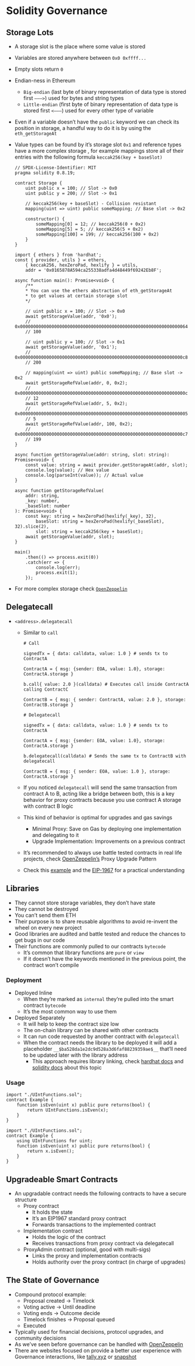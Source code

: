 # Solidity Governance

## Storage Lots

-   A storage slot is the place where some value is stored
-   Variables are stored anywhere between `0x0 0xffff...`
-   Empty slots return `0`
-   Endian-ness in Ethereum
    -   `Big-endian` (last byte of binary representation of data type is stored first `———>`) used for bytes and string types
    -   `Little-endian` (first byte of binary representation of data type is stored first `<———`) used for every other type of variable
-   Even if a variable doesn’t have the `public` keyword we can check its position in storage, a handful way to do it is by using the `eth_getStorageAt`
-   Value types can be found by it’s storage slot `0x1` and reference types have a more complex storage , for example mappings store all of their entries with the following formula `keccak256(key + baseSlot)`

    ```Solidity
    // SPDX-License-Identifier: MIT
    pragma solidity 0.8.19;

    contract Storage {
        uint public x = 100; // Slot -> 0x0
        uint public y = 200; // Slot -> 0x1

        // keccak256(key + baseSlot) - Collision resistant
        mapping(uint => uint) public someMapping; // Base slot -> 0x2

        constructor() {
            someMapping[0] = 12; // keccak256(0 + 0x2)
            someMapping[5] = 5; // keccak256(5 + 0x2)
            someMapping[100] = 199; // keccak256(100 + 0x2)
        }
    }
    ```

    ```TS
    import { ethers } from 'hardhat';
    const { provider, utils } = ethers,
        { keccak256, hexZeroPad, hexlify } = utils,
        addr = '0x0165878A594ca255338adfa4d48449f69242Eb8F';

    async function main(): Promise<void> {
        /**
        * You can use the ethers abstraction of eth_getStorageAt
        * to get values at certain storage slot
        */

        // uint public x = 100; // Slot -> 0x0
        await getStorageValue(addr, '0x0');
        // 0x0000000000000000000000000000000000000000000000000000000000000064
        // 100

        // uint public y = 100; // Slot -> 0x1
        await getStorageValue(addr, '0x1');
        // 0x00000000000000000000000000000000000000000000000000000000000000c8
        // 200

        // mapping(uint => uint) public someMapping; // Base slot -> 0x2
        await getStorageRefValue(addr, 0, 0x2);
        // 0x000000000000000000000000000000000000000000000000000000000000000c
        // 12
        await getStorageRefValue(addr, 5, 0x2);
        // 0x0000000000000000000000000000000000000000000000000000000000000005
        // 5
        await getStorageRefValue(addr, 100, 0x2);
        // 0x00000000000000000000000000000000000000000000000000000000000000c7
        // 199
    }

    async function getStorageValue(addr: string, slot: string): Promise<void> {
        const value: string = await provider.getStorageAt(addr, slot);
        console.log(value); // Hex value
        console.log(parseInt(value)); // Actual value
    }

    async function getStorageRefValue(
        addr: string,
        _key: number,
        _baseSlot: number
    ): Promise<void> {
        const key: string = hexZeroPad(hexlify(_key), 32),
            baseSlot: string = hexZeroPad(hexlify(_baseSlot), 32).slice(2),
            slot: string = keccak256(key + baseSlot);
        await getStorageValue(addr, slot);
    }

    main()
        .then(() => process.exit(0))
        .catch(err => {
            console.log(err);
            process.exit(1);
        });
    ```

-   For more complex storage check [`OpenZeppelin`](https://github.com/OpenZeppelin/openzeppelin-contracts/blob/master/contracts/utils/StorageSlot.sol)

## Delegatecall

-   `<address>.delegatecall`

    -   Similar to `call`

        ```Shell
        # Call

        signedTx = { data: calldata, value: 1.0 } # sends tx to ContractA

        ContractA = { msg: {sender: EOA, value: 1.0}, storage: ContractA.storage }

        b.call{ value: 2.0 }(calldata) # Executes call inside ContractA calling ContractC

        ContractB = { msg: { sender: ContractA, value: 2.0 }, storage: ContractB.storage }
        ```

        ```Shell
        # Delegatecall

        signedTx = { data: calldata, value: 1.0 } # sends tx to ContractA

        ContractA = { msg: {sender: EOA, value: 1.0}, storage: ContractA.storage }

        b.delegatecall(calldata) # Sends the same tx to ContractB with delegatecall

        ContractB = { msg: { sender: EOA, value: 1.0 }, storage: ContractA.storage }
        ```

    -   If you noticed `delegatecall` will send the same transaction from contract A to B, acting like a bridge between both, this is a key behavior for proxy contracts because you use contract A storage with contract B logic
    -   This kind of behavior is optimal for upgrades and gas savings
        -   Minimal Proxy: Save on Gas by deploying one implementation and delegating to it
        -   Upgrade Implementation: Improvements on a previous contract
    -   It’s recommended to always use battle tested contracts in real life projects, check [OpenZeppelin’s](https://docs.openzeppelin.com/upgrades-plugins/1.x/proxies) Proxy Upgrade Pattern
    -   Check this [example](https://github.com/eduairet/proxy-example) and the [EIP-1967](https://eips.ethereum.org/EIPS/eip-1967) for a practical understanding

## Libraries

-   They cannot store storage variables, they don’t have state
-   They cannot be destroyed
-   You can’t send them ETH
-   Their purpose is to share reusable algorithms to avoid re-invent the wheel on every new project
-   Good libraries are audited and battle tested and reduce the chances to get bugs in our code
-   Their functions are commonly pulled to our contracts `bytecode`
    -   It’s common that library functions are `pure` or `view`
    -   If it doesn’t have the keywords mentioned in the previous point, the contract won’t compile

### Deployment

-   Deployed Inline
    -   When they’re marked as `internal` they’re pulled into the smart contract `bytecode`
    -   It’s the most common way to use them
-   Deployed Separately
    -   It will help to keep the contract size low
    -   The on-chain library can be shared with other contracts
    -   It can run code requested by another contract with `delegatecall`
    -   When the contract needs the library to be deployed it will add a placeholder `__$ba528da1e2dc9d528a3d6faf88239359ae$__` that’ll need to be updated later with the library address
        -   This approach requires library linking, check [hardhat docs](https://hardhat.org/hardhat-runner/plugins/nomiclabs-hardhat-ethers#library-linking) and [solidity docs](https://docs.soliditylang.org/en/v0.8.17/using-the-compiler.html?highlight=linking#library-linking) about this topic

### Usage

```Solidity
import "./UIntFunctions.sol";
contract Example {
    function isEven(uint x) public pure returns(bool) {
        return UIntFunctions.isEven(x);
    }
}
```

```Solidity
import "./UIntFunctions.sol";
contract Example {
    using UIntFunctions for uint;
    function isEven(uint x) public pure returns(bool) {
        return x.isEven();
    }
}
```

## Upgradeable Smart Contracts

-   An upgradable contract needs the following contracts to have a secure structure
    -   Proxy contract
        -   It holds the state
        -   It’s an EIP1967 standard proxy contract
        -   Forwards transactions to the implemented contract
    -   Implementation contract
        -   Holds the logic of the contract
        -   Receives transactions from proxy contract via delegatecall
    -   ProxyAdmin contract (optional, good with multi-sigs)
        -   Links the proxy and implementation contracts
        -   Holds authority over the proxy contract (in charge of upgrades)

## The State of Governance

-   Compound protocol example:
    -   Proposal created -> Timelock
    -   Voting active -> Until deadline
    -   Voting ends -> Outcome decide
    -   Timelock finishes -> Proposal queued
    -   Executed
-   Typically used for financial decisions, protocol upgrades, and community decisions
-   As we’ve seen before governance can be handled with [OpenZeppelin](https://docs.openzeppelin.com/contracts/4.x/api/governance)
-   There are websites focused on provide a better user experience with Governance interactions, like [tally.xyz](https://www.tally.xyz/) or [snapshot](https://snapshot.org/)
